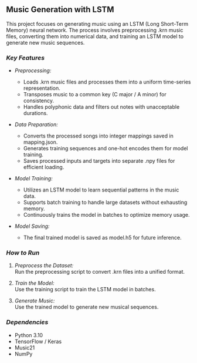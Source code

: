 ## Music Generation with LSTM  

This project focuses on generating music using an LSTM (Long Short-Term Memory) neural network. The process involves preprocessing .krn music files, converting them into numerical data, and training an LSTM model to generate new music sequences.  

### *Key Features*  
- *Preprocessing:*  
   - Loads .krn music files and processes them into a uniform time-series representation.  
   - Transposes music to a common key (C major / A minor) for consistency.  
   - Handles polyphonic data and filters out notes with unacceptable durations.  

- *Data Preparation:*  
   - Converts the processed songs into integer mappings saved in mapping.json.  
   - Generates training sequences and one-hot encodes them for model training.  
   - Saves processed inputs and targets into separate .npy files for efficient loading.  

- *Model Training:*  
   - Utilizes an LSTM model to learn sequential patterns in the music data.  
   - Supports batch training to handle large datasets without exhausting memory.  
   - Continuously trains the model in batches to optimize memory usage.  

- *Model Saving:*  
   - The final trained model is saved as model.h5 for future inference.  

### *How to Run*  
1. *Preprocess the Dataset:*  
   Run the preprocessing script to convert .krn files into a unified format.  

2. *Train the Model:*  
   Use the training script to train the LSTM model in batches.  

3. *Generate Music:*  
   Use the trained model to generate new musical sequences.  

### *Dependencies*  
- Python 3.10  
- TensorFlow / Keras  
- Music21  
- NumPy
